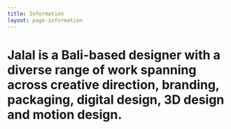 ```yaml
---
title: Information
layout: page-information
---
```


# Jalal is a Bali-based designer with a diverse range of work spanning across creative direction, branding, packaging, digital design, 3D design and motion design.
